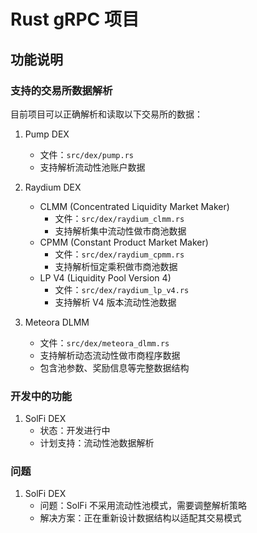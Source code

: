 # Rust gRPC 项目

## 功能说明

### 支持的交易所数据解析
目前项目可以正确解析和读取以下交易所的数据：

1. Pump DEX
   - 文件：`src/dex/pump.rs`
   - 支持解析流动性池账户数据

2. Raydium DEX
   - CLMM (Concentrated Liquidity Market Maker)
     - 文件：`src/dex/raydium_clmm.rs`
     - 支持解析集中流动性做市商池数据
   - CPMM (Constant Product Market Maker)
     - 文件：`src/dex/raydium_cpmm.rs`
     - 支持解析恒定乘积做市商池数据
   - LP V4 (Liquidity Pool Version 4)
     - 文件：`src/dex/raydium_lp_v4.rs`
     - 支持解析 V4 版本流动性池数据

3. Meteora DLMM
   - 文件：`src/dex/meteora_dlmm.rs`
   - 支持解析动态流动性做市商程序数据
   - 包含池参数、奖励信息等完整数据结构

### 开发中的功能

1. SolFi DEX
   - 状态：开发进行中
   - 计划支持：流动性池数据解析

### 问题

1. SolFi DEX
   - 问题：SolFi 不采用流动性池模式，需要调整解析策略
   - 解决方案：正在重新设计数据结构以适配其交易模式
